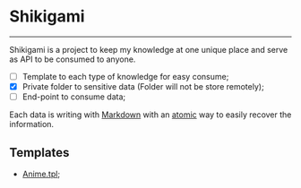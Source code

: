 # Shikigami
---
Shikigami is a project to keep my knowledge at one unique place and serve as API to be consumed to anyone.

- [ ] Template to each type of knowledge for easy consume;
- [x] Private folder to sensitive data (Folder will not be store remotely);
- [ ] End-point to consume data;

Each data is writing with [Markdown](_draft/Markdown.md) with an [atomic](_insight/atomic.md) way to easily recover the information.
## Templates
- [Anime.tpl](Anime.tpl.md);